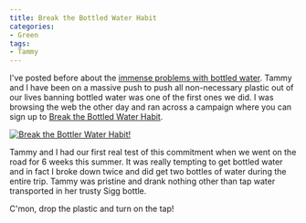 ```yaml
---
title: Break the Bottled Water Habit
categories:
- Green
tags:
- Tammy
---
```


I've posted before about the [immense problems with bottled water](/thingelstad/stop-drinking-bottled-water). Tammy and I have been on a massive push to push all non-necessary plastic out of our lives banning bottled water was one of the first ones we did.
I was browsing the web the other day and ran across a campaign where you can sign up to [Break the Bottled Water Habit](http://water.newdream.org/campaigns/water/register/6427ef56fb09c0bed80f8caa291482c9/).

[![Break the Bottler Water Habit!](http://water.newdream.org/style/images/water_badge.gif)](http://water.newdream.org/campaigns/water/register/6427ef56fb09c0bed80f8caa291482c9/)

Tammy and I had our first real test of this commitment when we went on the road for 6 weeks this summer. It was really tempting to get bottled water and in fact I broke down twice and did get two bottles of water during the entire trip. Tammy was pristine and drank nothing other than tap water transported in her trusty Sigg bottle.

C'mon, drop the plastic and turn on the tap!
